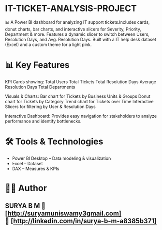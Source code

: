 # IT-TICKET-ANALYSIS-PROJECT
📊 A Power BI dashboard for analyzing IT support tickets.Includes cards, donut charts, bar charts, and interactive slicers for Severity, Priority, Department &amp; more. Features a dynamic slicer to switch between Users, Resolution Days, and Avg. Resolution Days. Built with a IT help desk dataset (Excel) and a custom theme for a light pink.

# 📊 Key Features

KPI Cards showing:
Total Users
Total Tickets
Total Resolution Days
Average Resolution Days
Total Departments

Visuals & Charts:
Bar chart for Tickets by Business Units & Groups
Donut chart for Tickets by Category
Trend chart for Tickets over Time
Interactive Slicers for filtering by User & Resolution Days

Interactive Dashboard: Provides easy navigation for stakeholders to analyze performance and identify bottlenecks.

# 🛠 Tools & Technologies  
- Power BI Desktop – Data modeling & visualization  
- Excel – Dataset  
- DAX – Measures & KPIs  

# 👨‍💻 Author  
SURYA B M 
📧 [http://suryamuniswamy3gmail.com]  
💼 [http://linkedin.com/in/surya-b-m-a8385b371]
---
